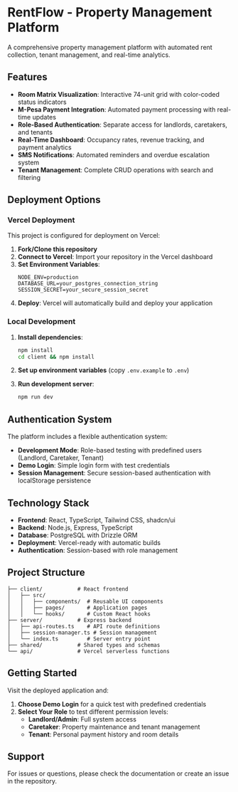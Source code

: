 # RentFlow - Property Management Platform

A comprehensive property management platform with automated rent collection, tenant management, and real-time analytics.

## Features

- **Room Matrix Visualization**: Interactive 74-unit grid with color-coded status indicators
- **M-Pesa Payment Integration**: Automated payment processing with real-time updates
- **Role-Based Authentication**: Separate access for landlords, caretakers, and tenants
- **Real-Time Dashboard**: Occupancy rates, revenue tracking, and payment analytics
- **SMS Notifications**: Automated reminders and overdue escalation system
- **Tenant Management**: Complete CRUD operations with search and filtering

## Deployment Options

### Vercel Deployment

This project is configured for deployment on Vercel:

1. **Fork/Clone this repository**
2. **Connect to Vercel**: Import your repository in the Vercel dashboard
3. **Set Environment Variables**:
   ```
   NODE_ENV=production
   DATABASE_URL=your_postgres_connection_string
   SESSION_SECRET=your_secure_session_secret
   ```
4. **Deploy**: Vercel will automatically build and deploy your application

### Local Development

1. **Install dependencies**:
   ```bash
   npm install
   cd client && npm install
   ```

2. **Set up environment variables** (copy `.env.example` to `.env`)

3. **Run development server**:
   ```bash
   npm run dev
   ```

## Authentication System

The platform includes a flexible authentication system:

- **Development Mode**: Role-based testing with predefined users (Landlord, Caretaker, Tenant)
- **Demo Login**: Simple login form with test credentials
- **Session Management**: Secure session-based authentication with localStorage persistence

## Technology Stack

- **Frontend**: React, TypeScript, Tailwind CSS, shadcn/ui
- **Backend**: Node.js, Express, TypeScript
- **Database**: PostgreSQL with Drizzle ORM
- **Deployment**: Vercel-ready with automatic builds
- **Authentication**: Session-based with role management

## Project Structure

```
├── client/           # React frontend
│   ├── src/
│   │   ├── components/  # Reusable UI components
│   │   ├── pages/       # Application pages
│   │   └── hooks/       # Custom React hooks
├── server/           # Express backend
│   ├── api-routes.ts    # API route definitions
│   ├── session-manager.ts # Session management
│   └── index.ts         # Server entry point
├── shared/           # Shared types and schemas
└── api/              # Vercel serverless functions
```

## Getting Started

Visit the deployed application and:

1. **Choose Demo Login** for a quick test with predefined credentials
2. **Select Your Role** to test different permission levels:
   - **Landlord/Admin**: Full system access
   - **Caretaker**: Property maintenance and tenant management
   - **Tenant**: Personal payment history and room details

## Support

For issues or questions, please check the documentation or create an issue in the repository.
